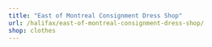 ```yaml
---
title: "East of Montreal Consignment Dress Shop"
url: /halifax/east-of-montreal-consignment-dress-shop/
shop: clothes
---
```

